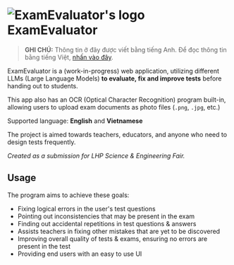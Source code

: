 # ![ExamEvaluator's logo](https://github.com/ExamEvaluator.png?size=40) ExamEvaluator

> **GHI CHÚ:** Thông tin ở đây được viết bằng tiếng Anh. Để đọc thông tin bằng tiếng Việt, [nhấn vào đây](https://github.com/ExamEvaluator/.github/blob/main/profile/README_VI.md).

ExamEvaluator is a (work-in-progress) web application, utilizing different LLMs (Large Language Models) **to evaluate, fix and improve tests** before handing out to students.

This app also has an OCR (Optical Character Recognition) program built-in, allowing users to upload exam documents as photo files (`.png`, `.jpg`, etc.)

Supported language: **English** and **Vietnamese**

The project is aimed towards teachers, educators, and anyone who need to design tests frequently.

*Created as a submission for LHP Science & Engineering Fair.*

## Usage

The program aims to achieve these goals:

- Fixing logical errors in the user's test questions
- Pointing out inconsistencies that may be present in the exam
- Finding out accidental repetitions in test questions & answers
- Assists teachers in fixing other mistakes that are yet to be discovered
- Improving overall quality of tests & exams, ensuring no errors are present in the test
- Providing end users with an easy to use UI

